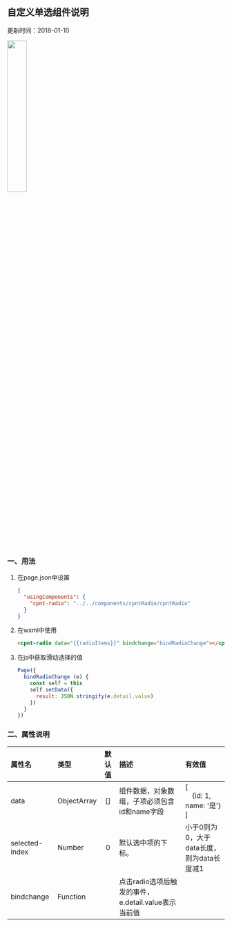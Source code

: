 ## 自定义单选组件说明
更新时间：2018-01-10

<img src="http://oyd1mgz9y.bkt.clouddn.com/wxapp-components-radio.png" width="30%">

### 一、用法
1. 在page.json中设置
    ```json
    {
      "usingComponents": {
        "cpnt-radio": "../../components/cpntRadio/cpntRadio"
      }
    }
    ```

2. 在wxml中使用
    ```html
    <cpnt-radio data="{{radioItems}}" bindchange="bindRadioChange"></cpnt-radio>
    ```

3. 在js中获取滑动选择的值
    ```javascript
    Page({
      bindRadioChange (e) {
        const self = this
        self.setData({
          result: JSON.stringify(e.detail.value)
        })
      }
    })
    ```

### 二、属性说明
| 属性名          | 类型        | 默认值  | 描述                                             | 有效值      |
|:-------------- |:----------- |:------:|:------------------------------------------------ |:--------- |
| data           | ObjectArray | []     | 组件数据，对象数组，子项必须包含id和name字段         | [<br>　{id: 1, name: '是'}<br>] |
| selected-index | Number      | 0      | 默认选中项的下标。                                 | 小于0则为0，大于data长度，则为data长度减1 |
| bindchange     | Function    |        | 点击radio选项后触发的事件，e.detail.value表示当前值 |          |
